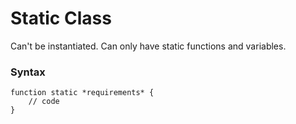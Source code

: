 # Static Class

Can't be instantiated. Can only have static functions and variables.

### Syntax

````
function static *requirements* {
	// code
}
````

